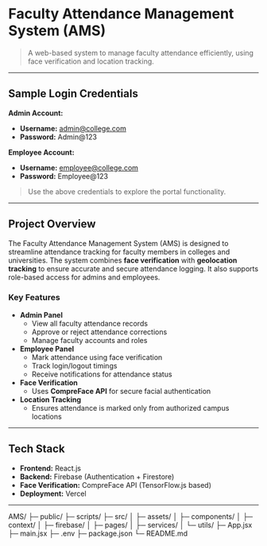 # Faculty Attendance Management System (AMS)

> A web-based system to manage faculty attendance efficiently, using face verification and location tracking.

---

## **Sample Login Credentials**

**Admin Account:**  
- **Username:** admin@college.com  
- **Password:** Admin@123  

**Employee Account:**  
- **Username:** employee@college.com  
- **Password:** Employee@123  

> Use the above credentials to explore the portal functionality.

---

## **Project Overview**

The Faculty Attendance Management System (AMS) is designed to streamline attendance tracking for faculty members in colleges and universities. The system combines **face verification** with **geolocation tracking** to ensure accurate and secure attendance logging. It also supports role-based access for admins and employees.

### **Key Features**
- **Admin Panel**
  - View all faculty attendance records
  - Approve or reject attendance corrections
  - Manage faculty accounts and roles
- **Employee Panel**
  - Mark attendance using face verification
  - Track login/logout timings
  - Receive notifications for attendance status
- **Face Verification**
  - Uses **CompreFace API** for secure facial authentication
- **Location Tracking**
  - Ensures attendance is marked only from authorized campus locations

---

## **Tech Stack**
- **Frontend:** React.js  
- **Backend:** Firebase (Authentication + Firestore)  
- **Face Verification:** CompreFace API (TensorFlow.js based)  
- **Deployment:** Vercel  

---

AMS/
├─ public/
├─ scripts/
├─ src/
│  ├─ assets/
│  ├─ components/
│  ├─ context/
│  ├─ firebase/
│  ├─ pages/
│  ├─ services/
│  └─ utils/
├─ App.jsx
├─ main.jsx
├─ .env
├─ package.json
└─ README.md


